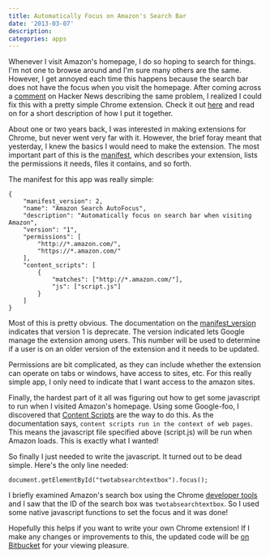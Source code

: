 ```yaml
---
title: Automatically Focus on Amazon's Search Bar
date: '2013-03-07'
description:
categories: apps
---
```


Whenever I visit Amazon's homepage, I do so hoping to search for things. I'm
not one to browse around and I'm sure many others are the same. However, I get
annoyed each time this happens because the search bar does not have the focus
when you visit the homepage. After coming across a
[comment](http://news.ycombinator.com/item?id=5333209) on Hacker News
describing the same problem, I realized I could fix this with a pretty simple
Chrome extension. Check it out
[here](https://chrome.google.com/webstore/detail/amazon-search-auto-focus/mlblghbllacignpjknjbpbefjmgnbpca)
and read on for a short description of how I put it together.

About one or two years back, I was interested in making extensions for Chrome,
but never went very far with it. However, the brief foray meant that yesterday,
I knew the basics I would need to make the extension. The most important part
of this is the [manifest](http://developer.chrome.com/extensions/manifest.html),
which describes your extension, lists the permissions it needs, files it
contains, and so forth.

The manifest for this app was really simple:

    {
        "manifest_version": 2,
        "name": "Amazon Search AutoFocus",
        "description": "Automatically focus on search bar when visiting Amazon",
        "version": "1",
        "permissions": [
            "http://*.amazon.com/",
            "https://*.amazon.com/"
        ],
        "content_scripts": [
            {
                "matches": ["http://*.amazon.com/"],
                "js": ["script.js"]
            }
        ]
    }

Most of this is pretty obvious. The documentation on the
[manifest_version](http://developer.chrome.com/extensions/manifest.html#manifest_version)
indicates that version 1 is deprecate. The version indicated lets Google
manage the extension among users. This number will be used to determine if a
user is on an older version of the extension and it needs to be updated.

Permissions are bit complicated, as they can include whether the extension
can operate on tabs or windows, have access to sites, etc. For this really
simple app, I only need to indicate that I want access to the amazon sites.

Finally, the hardest part of it all was figuring out how to get some javascript
to run when I visited Amazon's homepage. Using some Google-foo, I discovered
that [Content Scripts](http://developer.chrome.com/extensions/content_scripts.html)
are the way to do this. As the documentation says, `content scripts run in the
context of web pages`. This means the javascript file specified above
(script.js) will be run when Amazon loads. This is exactly what I wanted!

So finally I just needed to write the javascript. It turned out to be dead
simple. Here's the only line needed:

    document.getElementById("twotabsearchtextbox").focus();

I briefly examined Amazon's search box using the Chrome
[developer tools](https://developers.google.com/chrome-developer-tools/docs/elements)
and I saw that the ID of the search box was `twotabsearchtextbox`. So I used
some native javascript functions to set the focus and it was done!

Hopefully this helps if you want to write your own Chrome extension! If I make
any changes or improvements to this, the updated code will be
[on Bitbucket](https://bitbucket.org/b_ryan/amazon-autofocus) for your viewing
pleasure.
